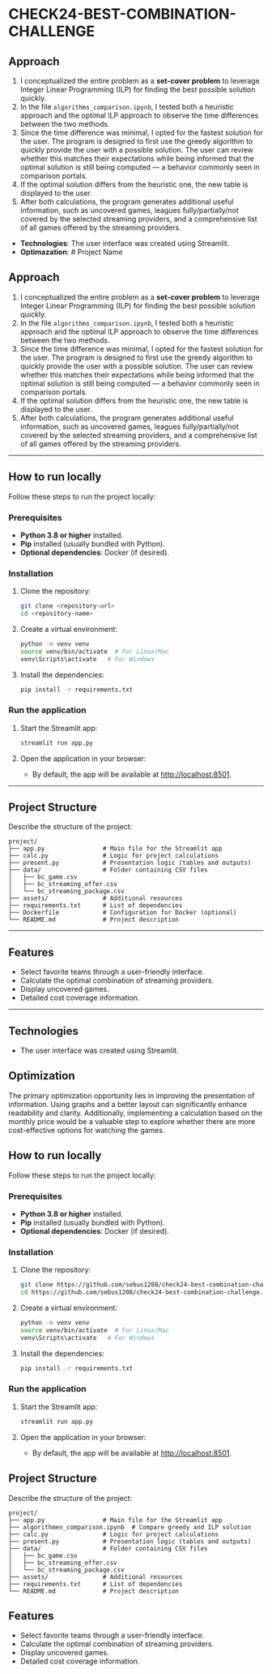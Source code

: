 # CHECK24-BEST-COMBINATION-CHALLENGE

## Approach
1. I conceptualized the entire problem as a **set-cover problem** to leverage Integer Linear Programming (ILP) for finding the best possible solution quickly.
2. In the file `algorithms_comparison.ipynb`, I tested both a heuristic approach and the optimal ILP approach to observe the time differences between the two methods.
3. Since the time difference was minimal, I opted for the fastest solution for the user. The program is designed to first use the greedy algorithm to quickly provide the user with a possible solution. The user can review whether this matches their expectations while being informed that the optimal solution is still being computed — a behavior commonly seen in comparison portals.
4. If the optimal solution differs from the heuristic one, the new table is displayed to the user.
5. After both calculations, the program generates additional useful information, such as uncovered games, leagues fully/partially/not covered by the selected streaming providers, and a comprehensive list of all games offered by the streaming providers.
- **Technologies**: The user interface was created using Streamlit.
- **Optimazation**: # Project Name

## Approach
1. I conceptualized the entire problem as a **set-cover problem** to leverage Integer Linear Programming (ILP) for finding the best possible solution quickly.
2. In the file `algorithms_comparison.ipynb`, I tested both a heuristic approach and the optimal ILP approach to observe the time differences between the two methods.
3. Since the time difference was minimal, I opted for the fastest solution for the user. The program is designed to first use the greedy algorithm to quickly provide the user with a possible solution. The user can review whether this matches their expectations while being informed that the optimal solution is still being computed — a behavior commonly seen in comparison portals.
4. If the optimal solution differs from the heuristic one, the new table is displayed to the user.
5. After both calculations, the program generates additional useful information, such as uncovered games, leagues fully/partially/not covered by the selected streaming providers, and a comprehensive list of all games offered by the streaming providers.

---

## How to run locally
Follow these steps to run the project locally:

### Prerequisites
- **Python 3.8 or higher** installed.
- **Pip** installed (usually bundled with Python).
- **Optional dependencies**: Docker (if desired).

### Installation
1. Clone the repository:
   ```bash
   git clone <repository-url>
   cd <repository-name>
   ```

2. Create a virtual environment:
   ```bash
   python -m venv venv
   source venv/bin/activate  # For Linux/Mac
   venv\Scripts\activate   # For Windows
   ```

3. Install the dependencies:
   ```bash
   pip install -r requirements.txt
   ```

### Run the application
1. Start the Streamlit app:
   ```bash
   streamlit run app.py
   ```

2. Open the application in your browser:
   - By default, the app will be available at [http://localhost:8501](http://localhost:8501).

---

## Project Structure
Describe the structure of the project:
```
project/
├── app.py                # Main file for the Streamlit app
├── calc.py               # Logic for project calculations
├── present.py            # Presentation logic (tables and outputs)
├── data/                 # Folder containing CSV files
│   ├── bc_game.csv
│   ├── bc_streaming_offer.csv
│   └── bc_streaming_package.csv
├── assets/               # Additional resources
├── requirements.txt      # List of dependencies
├── Dockerfile            # Configuration for Docker (optional)
└── README.md             # Project description
```

---

## Features
- Select favorite teams through a user-friendly interface.
- Calculate the optimal combination of streaming providers.
- Display uncovered games.
- Detailed cost coverage information.

---

## Technologies
- The user interface was created using Streamlit.

## Optimization
The primary optimization opportunity lies in improving the presentation of information. Using graphs and a better layout can significantly enhance readability and clarity. Additionally, implementing a calculation based on the monthly price would be a valuable step to explore whether there are more cost-effective options for watching the games.

## How to run locally
Follow these steps to run the project locally:

### Prerequisites
- **Python 3.8 or higher** installed.
- **Pip** installed (usually bundled with Python).
- **Optional dependencies**: Docker (if desired).

### Installation
1. Clone the repository:
   ```bash
   git clone https://github.com/sebus1208/check24-best-combination-challenge.git
   cd https://github.com/sebus1208/check24-best-combination-challenge.git
   ```

2. Create a virtual environment:
   ```bash
   python -m venv venv
   source venv/bin/activate  # For Linux/Mac
   venv\Scripts\activate   # For Windows
   ```

3. Install the dependencies:
   ```bash
   pip install -r requirements.txt
   ```

### Run the application
1. Start the Streamlit app:
   ```bash
   streamlit run app.py
   ```

2. Open the application in your browser:
   - By default, the app will be available at [http://localhost:8501](http://localhost:8501).

## Project Structure
Describe the structure of the project:
```
project/
├── app.py                # Main file for the Streamlit app
├── algorithmen_comparison.ipynb  # Compare greedy and ILP solution
├── calc.py               # Logic for project calculations
├── present.py            # Presentation logic (tables and outputs)
├── data/                 # Folder containing CSV files
│   ├── bc_game.csv
│   ├── bc_streaming_offer.csv
│   └── bc_streaming_package.csv
├── assets/               # Additional resources
├── requirements.txt      # List of dependencies
└── README.md             # Project description
```

## Features
- Select favorite teams through a user-friendly interface.
- Calculate the optimal combination of streaming providers.
- Display uncovered games.
- Detailed cost coverage information.
